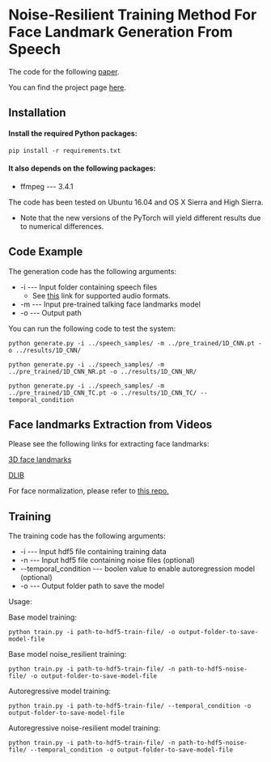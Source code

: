# Noise-Resilient Training Method For Face Landmark Generation From Speech

The code for the following [paper](https://ieeexplore.ieee.org/document/8871109).

You can find the project page [here](http://www2.ece.rochester.edu/projects/air/projects/3Dtalkingface.html).

## Installation

#### Install the required Python packages:
```
pip install -r requirements.txt
```

#### It also depends on the following packages:
* ffmpeg --- 3.4.1

The code has been tested on Ubuntu 16.04 and OS X Sierra and High Sierra. 

* Note that the new versions of the PyTorch will yield different results due to numerical differences.

## Code Example

The generation code has the following arguments:

* -i --- Input folder containing speech files
    * See [this](http://librosa.github.io/librosa/generated/librosa.core.load.html#librosa.core.load) link for supported audio formats.
* -m --- Input pre-trained talking face landmarks model 
* -o --- Output path

You can run the following code to test the system:

```
python generate.py -i ../speech_samples/ -m ../pre_trained/1D_CNN.pt -o ../results/1D_CNN/
```

```
python generate.py -i ../speech_samples/ -m ../pre_trained/1D_CNN_NR.pt -o ../results/1D_CNN_NR/
```

```
python generate.py -i ../speech_samples/ -m ../pre_trained/1D_CNN_TC.pt -o ../results/1D_CNN_TC/ --temporal_condition
```
## Face landmarks Extraction from Videos

Please see the following links for extracting face landmarks:

[3D face landmarks](https://www.adrianbulat.com/face-alignment)

[DLIB](http://dlib.net/)

For face normalization, please refer to [this repo.](https://github.com/lelechen63/ATVGnet)

## Training

The training code has the following arguments:

* -i --- Input hdf5 file containing training data
* -n --- Input hdf5 file containing noise files (optional)
* --temporal_condition --- boolen value to enable autoregression model (optional)
* -o --- Output folder path to save the model

Usage:

Base model training:

```
python train.py -i path-to-hdf5-train-file/ -o output-folder-to-save-model-file
```

Base model noise_resilient training:

```
python train.py -i path-to-hdf5-train-file/ -n path-to-hdf5-noise-file/ -o output-folder-to-save-model-file
```

Autoregressive model training:

```
python train.py -i path-to-hdf5-train-file/ --temporal_condition -o output-folder-to-save-model-file
```

Autoregressive noise-resilient model training:

```
python train.py -i path-to-hdf5-train-file/ -n path-to-hdf5-noise-file/ --temporal_condition -o output-folder-to-save-model-file
```